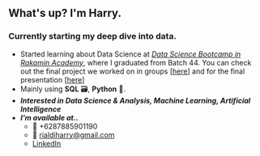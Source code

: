 ## What's up? I'm Harry.
### Currently starting my deep dive into data.

* Started learning about Data Science at [*Data Science Bootcamp in Rakamin Academy*](https://rakamin.com/), where I graduated from Batch 44. You can check out the final project we worked on in groups [[here](https://github.com/Juliana9417/Final_Project)] and for the final presentation [[here](https://drive.google.com/file/d/1agvXdO1jx7KEFuqau4jHQdAc_NUCNUDU/view?fbclid=PAZXh0bgNhZW0CMTEAAabGT9myC1Rlg5ioW7j8_ejHjHFkIpTV4DRys678qYW94e1TFPWX4Sd4Enk_aem_afG2XkCpDRJ8Wd5zY0OCBA)]
* Mainly using <strong>SQL</strong> 🗃️, <strong>Python</strong> 🐍.
* _**Interested in Data Science & Analysis, Machine Learning, Artificial Intelligence**_
* _**I’m available at..**_
  - :iphone: +6287885901190
  - :email: rialdiharry@gmail.com
  - [LinkedIn](https://linked.in/harryrialdi)
